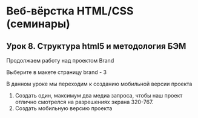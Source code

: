 # Веб-вёрстка HTML/CSS (семинары)
## Урок 8. Структура html5 и методология БЭМ

Продолжаем работу над проектом Brand

Выберите в макете страницу brand - 3

В данном уроке мы переходим к созданию мобильной версии проекта

1. Создать один, максимум два медиа запроса, чтобы наш проект отлично
смотрелся на разрешениях экрана 320-767.
2. Создать мобильную версию проекта
